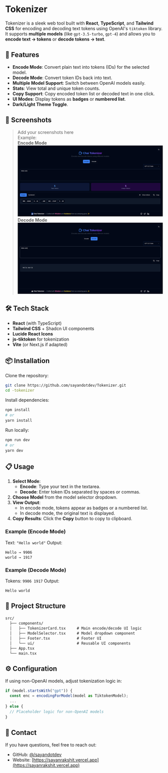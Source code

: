 # Tokenizer

Tokenizer is a sleek web tool built with **React**, **TypeScript**, and **Tailwind CSS** for encoding and decoding text tokens using OpenAI's `tiktoken` library. It supports **multiple models** (like `gpt-3.5-turbo`, `gpt-4`) and allows you to **encode text → tokens** or **decode tokens → text**.

## 🚀 Features

- **Encode Mode**: Convert plain text into tokens (IDs) for the selected model.
- **Decode Mode**: Convert token IDs back into text.
- **Multiple Model Support**: Switch between OpenAI models easily.
- **Stats**: View total and unique token counts.
- **Copy Support**: Copy encoded token list or decoded text in one click.
- **UI Modes**: Display tokens as **badges** or **numbered list**.
- **Dark/Light Theme Toggle**.

## 📸 Screenshots

> Add your screenshots here  
> Example:  
> **Encode Mode**  
> ![Encode Mode Screenshot](./public/encode.png)  
> **Decode Mode**  
> ![Decode Mode Screenshot](./public/decode.png)

## 🛠️ Tech Stack

- **React** (with TypeScript)
- **Tailwind CSS** + Shadcn UI components
- **Lucide React Icons**
- **js-tiktoken** for tokenization
- **Vite** (or Next.js if adapted)

## 📦 Installation

Clone the repository:

```bash
git clone https://github.com/sayandotdev/Tokenizer.git
cd -tokenizer
```

Install dependencies:

```bash
npm install
# or
yarn install
```

Run locally:

```bash
npm run dev
# or
yarn dev
```

## 📋 Usage

1. **Select Mode**:
   - **Encode**: Type your text in the textarea.
   - **Decode**: Enter token IDs separated by spaces or commas.
2. **Choose Model** from the model selector dropdown.
3. **View Output**:
   - In encode mode, tokens appear as badges or a numbered list.
   - In decode mode, the original text is displayed.
4. **Copy Results**: Click the **Copy** button to copy to clipboard.

### Example (Encode Mode)

Text: `"Hello world"`
Output:

```
Hello → 9906
world → 1917
```

### Example (Decode Mode)

Tokens: `9906 1917`
Output:

```
Hello world
```

## 📂 Project Structure

```
src/
  ├── components/
  │   ├── TokenizerCard.tsx     # Main encode/decode UI logic
  │   ├── ModelSelector.tsx     # Model dropdown component
  │   ├── Footer.tsx            # Footer UI
  │   └── ui/                   # Reusable UI components
  ├── App.tsx
  └── main.tsx
```

## ⚙️ Configuration

If using non-OpenAI models, adjust tokenization logic in:

```ts
if (model.startsWith("gpt")) {
  const enc = encodingForModel(model as TiktokenModel);
  ...
} else {
  // Placeholder logic for non-OpenAI models
}
```

## 📧 Contact

If you have questions, feel free to reach out:

- GitHub: [@/sayandotdev](https://github.com/sayandotdev)
- Website: [https://sayanrakshit.vercel.app](https://sayanrakshit.vercel.app)
